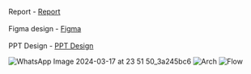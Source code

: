 Report - <a href="https://docs.google.com/document/d/1GPg0zAiwE0A0z9n381-AYssCkntHImyO2PXgGeToFY4">Report<a/><br/><br/>
Figma design - <a href="https://www.figma.com/file/ZdsaQ3T4rlTKmUhud4rZuV/Digital-Box?type=design&node-id=0-1&mode=design">Figma<a/><br/><br/>
PPT Design - <a href="https://www.canva.com/design/DAF_cj7JaCk/9A8gLASkrMzysRZrCx6MCQ/edit">PPT Design<a/><br/>

![WhatsApp Image 2024-03-17 at 23 51 50_3a245bc6](https://github.com/Vaibhav240804/Hack-O-Hire/assets/101107216/d78724f9-3372-46a0-97a5-0dbb8d8acfbe)
![Arch](https://github.com/Vaibhav240804/B.O.B.-X-MS/assets/101107216/0ad42841-e85b-4b38-b0ef-2713d1f576bf)
![Flow](https://github.com/Vaibhav240804/B.O.B.-X-MS/assets/101107216/ac6c24ac-6c2e-47c0-8387-1f12321a1c95)
